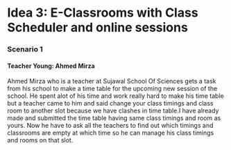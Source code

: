 # Idea 3: E-Classrooms with Class Scheduler and online sessions
### Scenario 1
#### Teacher Young: Ahmed Mirza

Ahmed Mirza who is a teacher at Sujawal School Of Sciences gets a task from his school to make a time table for the upcoming new session of the school. He spent alot of his time and work really hard to make his time table but a teacher came to him and said change your class timings and class room to another slot because we have clashes in time table.I have already made and submitted the time table having same class timings and room as yours. Now he have to ask all the teachers to find out which timings and classrooms are empty at which time so he can manage his class timings and rooms on that slot.
